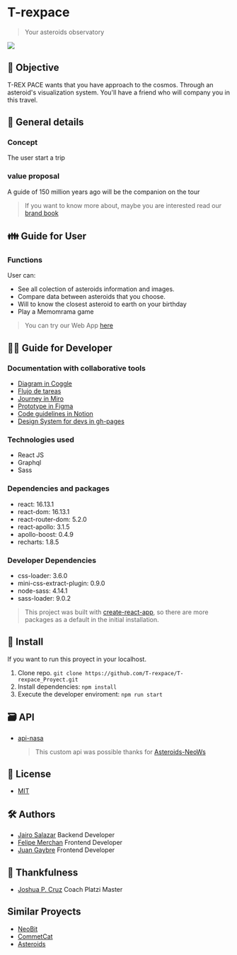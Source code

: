 # T-rexpace

> Your asteroids observatory

![](http://ec2-54-234-62-6.compute-1.amazonaws.com:8080/static/images/brand/imagotipo/imagotipo-positivo-color.svg)

## 🎯 Objective

T-REX PACE wants that you have approach to the cosmos. Through an asteroid's visualization system. You'll have a friend who will company you in this travel.

## 🧾 General details

### Concept

The user start a trip

### value proposal

A guide of 150 million years ago will be the companion on the tour

> If you want to know more about, maybe you are interested read our [brand book](https://issuu.com/danielfelipemerchan/docs/manual_de_marca_t-rexspace_29jul2020 "brand book")

## 👪 Guide for User

### Functions

User can:

- See all colection of asteroids information and images.
- Compare data between asteroids that you choose.
- Will to know the closest asteroid to earth on your birthday
- Play a Memomrama game

> You can try our Web App [here](https://T-rexpace.github.io/T-rexpace_Proyect "here")

## 👨‍💻 Guide for Developer

### Documentation with collaborative tools

- [Diagram in Coggle](https://coggle.it/diagram/XtbitZFlE5NOJ5LE/t/project "Diagram in Coggle")
- [Flujo de tareas](https://drive.google.com/file/d/1M3Ssdpb7lUk4KYdvXeXzVKigwli-TLH3/view "Flujo de tareas")
- [Journey in Miro](https://miro.com/app/board/o9J_kqlmqgY=/ "Journey in Miro")
- [Prototype in Figma](<https://www.figma.com/file/twDIAdKtvxVAW2muvqbKXL/project-platzi-master__DesignSystem-(Copy)?node-id=0%3A1> "Prototype in Figma")
- [Code guidelines in Notion](https://www.notion.so/Gu-as-de-c-digo-5bf127faad29437c9cee598179ff08b7 "Code guidelines in Notion")
- [Design System for devs in gh-pages](https://t-rexpace.github.io/Design-System/ "Design System for devs")

### Technologies used

- React JS
- Graphql
- Sass

### Dependencies and packages

- react: 16.13.1
- react-dom: 16.13.1
- react-router-dom: 5.2.0
- react-apollo: 3.1.5
- apollo-boost: 0.4.9
- recharts: 1.8.5

### Developer Dependencies

- css-loader: 3.6.0
- mini-css-extract-plugin: 0.9.0
- node-sass: 4.14.1
- sass-loader: 9.0.2

> This project was built with [create-react-app](https://github.com/facebook/create-react-app#creating-an-app "create-react-app"), so there are more packages as a default in the initial installation.

## 🔗 Install

If you want to run this proyect in your localhost.

1. Clone repo. `git clone https://github.com/T-rexpace/T-rexpace_Proyect.git`
2. Install dependencies: `npm install`
3. Execute the developer enviroment: `npm run start`

## 🗃 API

- [api-nasa](https://github.com/jsv1280/api-nasa "api-nasa")
  > This custom api was possible thanks for [Asteroids-NeoWs](https://api.nasa.gov/ "Asteroids-NeoWs")

## 🔑 License

- [MIT](https://es.wikipedia.org/wiki/Licencia_MIT "MIT")

## 🛠 Authors

- [Jairo Salazar](https://github.com/jsv1280 "Jairo Salazar") Backend Developer
- [Felipe Merchan](https://github.com/FelipeMerchan "Felipe Merchan") Frontend Developer
- [Juan Gaybre](https://github.com/Gaybre "Juan Gaybre") Frontend Developer

## 💽 Thankfulness

- [Joshua P. Cruz](https://github.com/JoshuaPCruz "Joshua P. Cruz") Coach Platzi Master

## Similar Proyects

- [NeoBit](https://github.com/WS-Jedp/NeoBit "NeoBit")
- [CommetCat](https://github.com/rafeldev/comeet-cat "CommetCat")
- [Asteroids](https://github.com/ArzateCompany/asteroids "Asteroids")
